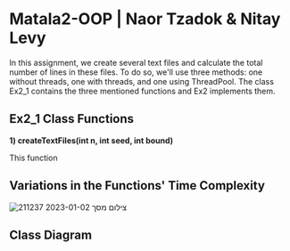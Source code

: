 # Matala2-OOP | Naor Tzadok & Nitay Levy
In this assignment, we create several text files and calculate the total number of lines in these files. To do so, we'll use three methods: one without threads, one with threads, and one using ThreadPool. The class Ex2_1 contains the three mentioned functions and Ex2 implements them.

## Ex2_1 Class Functions
**1) createTextFiles(int n, int seed, int bound)**

This function

## Variations in the Functions' Time Complexity

![צילום מסך 2023-01-02 211237](https://user-images.githubusercontent.com/118196923/210272717-842dc98b-5521-49d6-994a-c7960c549dc9.png)

## Class Diagram

